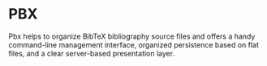 # PBX

Pbx helps to organize BibTeX bibliography source files and offers a handy
command-line management interface, organized persistence based on flat files,
and a clear server-based presentation layer.
